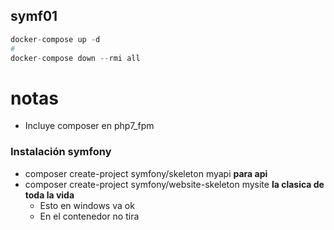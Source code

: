 ## symf01
```s
docker-compose up -d
#
docker-compose down --rmi all
```
# notas
- Incluye composer en php7_fpm

### Instalación symfony
- composer create-project symfony/skeleton myapi **para api**
- composer create-project symfony/website-skeleton mysite **la clasica de toda la vida**
  - Esto en windows va ok 
  - En el contenedor no tira